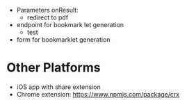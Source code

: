  * Parameters onResult:
    * redirect to pdf
 * endpoint for bookmark let generation
   * test
 * form for bookmarklet generation

# Other Platforms

 * iOS app with share extension
 * Chrome extension: https://www.npmjs.com/package/crx
